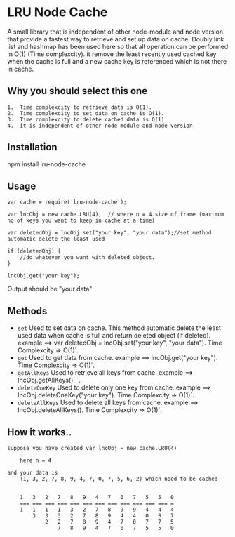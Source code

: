 LRU Node Cache
=========

A small library that is independent of other node-module and node version that provide a fastest way to retrieve and set up data on cache. Doubly link list and hashmap has been used here so that all operation can be performed in O(1) (Time complexcity). it remove the least recently used cached key when the cache is full and a new cache key is referenced which is not there in cache.

## Why you should select this one

	1.	Time complexcity to retrieve data is O(1).
	2.	Time complexcity to set data on cache is O(1).
	3.	Time complexcity to delete cached data is O(1).
	4.	it is independent of other node-module and node version	

## Installation

  npm install lru-node-cache



## Usage

    var cache = require('lru-node-cache');

    var lncObj = new cache.LRU(4);  // where n = 4 size of frame (maximum no of keys you want to keep in cache at a time)

    var deletedObj = lncObj.set("your key", "your data");//set method automatic delete the least used

    if (deletedObj) {
    	//do whatever you want with deleted object.
    }

    lncObj.get("your key");

Output should be "your data"

## Methods

* `set` Used to set data on cache. This method automatic delete the least used data when cache is full and return deleted object (if deleted). example ==> var deletedObj = lncObj.set("your key", "your data"). Time Complexcity => O(1)`.
* `get` Used to get data from cache. example ==> lncObj.get("your key"). Time Complexcity => O(1)`.
* `getAllKeys` Used to retrieve all keys from cache. example ==> lncObj.getAllKeys(). `.
* `deleteOneKey` Used to delete only one key from cache. example ==> lncObj.deleteOneKey("your key"). Time Complexcity => O(1)`.
* `deleteAllKeys` Used to delete all keys from cache. example ==> lncObj.deleteAllKeys(). Time Complexcity => O(1)`.

## How it works..

	suppose you have created var lncObj = new cache.LRU(4)

		here n = 4

	and your data is 
		(1, 3, 2, 7, 8, 9, 4, 7, 0, 7, 5, 6, 2) which need to be cached  


		1	3	2	7	8	9	4	7	0	7	5	5	0
		===	===	===	===	===	===	===	===	===	===	===	===	=	
		1	1	1	1	3	2	7	8	9	9	4	4	4
			3	3	3	2	7	8	9	4	4	0	0	7
				2	2	7	8	9	4	7	0	7	7	5
					7	8	9	4	7	0	7	5	5	0
														
												

  